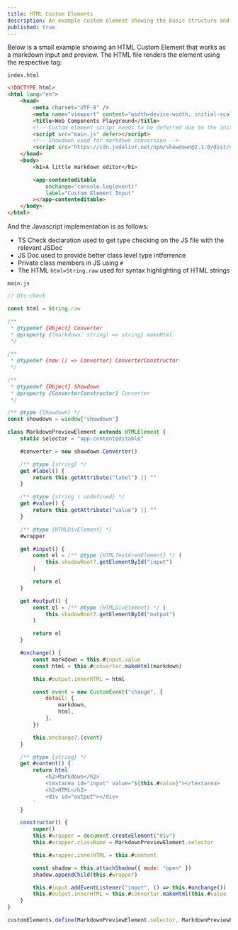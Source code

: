 ```yaml
---
title: HTML Custom Elements
description: An example custom element showing the basic structure and how it can be used with JSDoc
published: true
---
```


Below is a small example showing an HTML Custom Element that works as a markdown input and preview. The HTML file renders the element using the respective tag: 

`index.html`

```html
<!DOCTYPE html>
<html lang="en">
	<head>
		<meta charset="UTF-8" />
		<meta name="viewport" content="width=device-width, initial-scale=1.0" />
		<title>Web Components Playground</title>
		<!-- Custom element script needs to be deferred due to the initialization lifecycle -->
		<script src="main.js" defer></script>
		<!-- Showdown used for markdown conversion -->
		<script src="https://cdn.jsdelivr.net/npm/showdown@2.1.0/dist/showdown.min.js"></script>
	</head>
	<body>
		<h1>A little markdown editor</h1>

		<app-contenteditable
			onchange="console.log(event)"
			label="Custom Element Input"
		></app-contenteditable>
	</body>
</html>
```

And the Javascript implementation is as follows:

- TS Check declaration used to get type checking on the JS file with the relevant JSDoc
- JS Doc used to provide better class level type intferrence
- Private class members in JS using `#`
- The HTML `html=String.raw` used for syntax highlighting of HTML strings

`main.js`

```javascript
// @ts-check

const html = String.raw

/**
 * @typedef {Object} Converter
 * @property {(markdown: string) => string} makeHtml
 */

/**
 * @typedef {new () => Converter} ConverterConstructor
 */

/**
 * @typedef {Object} Showdown
 * @property {ConverterConstructor} Converter
 */

/** @type {Showdown} */
const showdown = window["showdown"]

class MarkdownPreviewElement extends HTMLElement {
	static selector = "app-contenteditable"

	#converter = new showdown.Converter()

	/** @type {string} */
	get #label() {
		return this.getAttribute("label") || ""
	}

	/** @type {string | undefined} */
	get #value() {
		return this.getAttribute("value") || ""
	}

	/** @type {HTMLDivElement} */
	#wrapper

	get #input() {
		const el = /** @type {HTMLTextAreaElement} */ (
			this.shadowRoot?.getElementById("input")
		)

		return el
	}

	get #output() {
		const el = /** @type {HTMLDivElement} */ (
			this.shadowRoot?.getElementById("output")
		)

		return el
	}

	#onchange() {
		const markdown = this.#input.value
		const html = this.#converter.makeHtml(markdown)

		this.#output.innerHTML = html

		const event = new CustomEvent("change", {
			detail: {
				markdown,
				html,
			},
		})

		this.onchange?.(event)
	}

	/** @type {string} */
	get #content() {
		return html`
			<h2>Markdown</h2>
			<textarea id="input" value="${this.#value}"></textarea>
			<h2>HTML</h2>
			<div id="output"></div>
		`
	}

	constructor() {
		super()
		this.#wrapper = document.createElement("div")
		this.#wrapper.className = MarkdownPreviewElement.selector

		this.#wrapper.innerHTML = this.#content

		const shadow = this.attachShadow({ mode: "open" })
		shadow.appendChild(this.#wrapper)

		this.#input.addEventListener("input", () => this.#onchange())
		this.#output.innerHTML = this.#converter.makeHtml(this.#value || "")
	}
}

customElements.define(MarkdownPreviewElement.selector, MarkdownPreviewElement)
```


